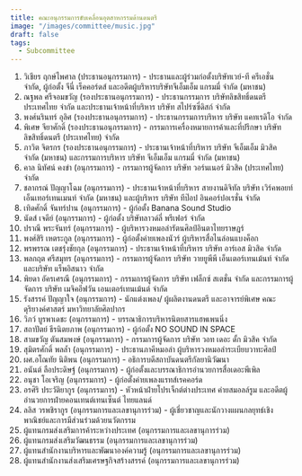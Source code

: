 ```yaml
---
title: คณะอนุกรรมการขับเคลื่อนอุตสาหกรรมด้านดนตรี
image: "/images/committee/music.jpg"
draft: false
tags:
  - Subcommittee
---
```


<style>
  td, th { border: none!important; }
</style>

1. วิเชียร ฤกษ์ไพศาล (ประธานอนุกรรมการ) - ประธานและผู้ร่วมก่อตั้งบริษัทเวย์-ที ครีเอชั่น จำกัด, ผู้ก่อตั้ง จีนี่ เร็คคอร์ดส์ และอดีตผู้บริหารบริษัทจีเอ็มเอ็ม แกรมมี่ จำกัด (มหาชน)
2. ณฐพล ศรีจอมขวัญ (รองประธานอนุกรรมการ) - ประธานกรรมการ บริษัทลิขสิทธิ์ดนตรี ประเทศไทย จำกัด และประธานเจ้าหน้าที่บริหาร บริษัท สไปร์ซซี่ดิสก์ จำกัด
3. พงศ์นรินทร์ อุลิศ (รองประธานอนุกรรมการ) - ประธานกรรมการบริหาร บริษัท แคทเรดิโอ จำกัด
4. พิเศษ จียาศักดิ์ (รองประธานอนุกรรมการ) - กรรมการเครื่องหมายการค้าและที่ปรึกษา บริษัท ลิขสิทธิ์ดนตรี (ประเทศไทย) จำกัด
5. ภาวิต จิตรกร (รองประธานอนุกรรมการ) - ประธานเจ้าหน้าที่บริหาร บริษัท จีเอ็มเอ็ม มิวสิค จำกัด (มหาชน) และกรรมการบริหาร บริษัท จีเอ็มเอ็ม แกรมมี่ จำกัด (มหาชน)
6. คาล นิทัศน์ คงขำ (อนุกรรมการ) - กรรมการผู้จัดการ บริษัท วอร์นเนอร์ มิวสิค (ประเทศไทย) จำกัด
7. ชลากรณ์ ปัญญาโฉม (อนุกรรมการ) - ประธานเจ้าหน้าที่บริหาร สายงานดิจิทัล บริษัท เวิร์คพอยท์ เอ็นเทอร์เทนเมนท์ จำกัด (มหาชน) และผู้บริหาร บริษัท ทีป๊อป อินคอร์ปอเรชั่น จำกัด
8. เทิดศักดิ์ จันทร์ปาน (อนุกรรมการ) - ผู้ก่อตั้ง Banana Sound Studio
9. นัดส์ เจดีย์ (อนุกรรมการ) - ผู้ก่อตั้ง บริษัทลาวด์ลี่ พรีเฟอร์ จำกัด
10. ปราณี พระจันทร์ (อนุกรรมการ) - ผู้บริหารวงหมอลำรัตนศิลป์อินตาไทยราษฎร์
11. พงศ์สิริ เหตระกูล (อนุกรรมการ) - ผู้ก่อตั้งค่ายเพลงนัวร์ ผู้บริหารสื่อไนล่อนแบงค็อก
12. พรพรรณ เตชรุ่งชัยกุล (อนุกรรมการ) - ประธานเจ้าหน้าที่บริหาร บริษัท อาร์เอส มิวสิค จำกัด
13. พลกฤต ศรีสมุทร (อนุกรรมการ) - กรรมการผู้จัดการ บริษัท วายยูพีพี เอ็นเตอร์เทนเม้นท์ จำกัด และบริษัท แร็พอิสนาว จำกัด
14. พิยดา อัครเศรณี (อนุกรรมการ) - กรรมการผู้จัดการ บริษัท เฟล็กซ์ สเตชั่น จำกัด และกรรมการผู้จัดการ บริษัท เมจิคอีฟวัน เอนเตอร์เทนเม้นต์ จำกัด
15. รังสรรค์ ปัญญาใจ (อนุกรรมการ) - นักแต่งเพลง/ ผู้ผลิตงานดนตรี และอาจารย์พิเศษ คณะดุริยางค์ศาสตร์ มหาวิทยาลัยศิลปากร
16. วิภว์ บูรพาเดชะ (อนุกรรมการ) - บรรณาธิการบริหารนิตยสารแฮพเพนนิ่ง
17. สถาปัตย์ ธีรนิตยภาพ (อนุกรรมการ) - ผู้ก่อตั้ง NO SOUND IN SPACE
18. สามขวัญ ตันสมพงษ์ (อนุกรรมการ) - กรรมการผู้จัดการ บริษัท วอท เดอะ ดั้ก มิวสิค จำกัด
19. สุมิตรศักดิ์ พลล้ำ (อนุกรรมการ) - ประธานภาคีหมอลำ ผู้บริหารวงหมอลำระเบียบวาทะศิลป์
20. ผศ.อโณทัย นิติพน (อนุกรรมการ) - อธิการบดีสถาบันดนตรีกัลยานิวัฒนา
21. อนันต์ ลือประดิษฐ์ (อนุกรรมการ) - ผู้ก่อตั้งและบรรณาธิการอำนวยการสื่อเดอะพีเพิล
22. อนุชา โอเจริญ (อนุกรรมการ) - ผู้ก่อตั้งค่ายเพลงแรทส์เรคคอร์ด
23. อรศิริ ประวัติยากูร (อนุกรรมการ) - หัวหน้าฝ่ายโปรเจ็กต์ต่างประเทศ ค่ายสมอลล์รูม และอดีตผู้อำนวยการฝ่ายคอนเทนต์เทนเซ็นต์ ไทยแลนด์
24. ลลิส วรพชิรากูร (อนุกรรมการและเลขานุการร่วม) - ผู้เชี่ยวชาญและนักวางแผนกลยุทธ์เชิงพาณิชย์และการมีส่วนร่วมด้วยนวัตกรรม
25. ผู้แทนกรมส่งเสริมการค้าระหว่างประเทศ (อนุกรรมการและเลขานุการร่วม)
26. ผู้แทนกรมส่งเสริมวัฒนธรรม (อนุกรรมการและเลขานุการร่วม)
27. ผู้แทนสำนักงานบริหารและพัฒนาองค์ความรู้ (อนุกรรมการและเลขานุการร่วม)
28. ผู้แทนสำนักงานส่งเสริมเศรษฐกิจสร้างสรรค์ (อนุกรรมการและเลขานุการร่วม)